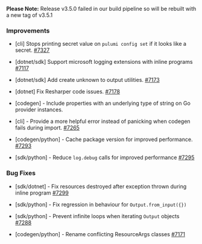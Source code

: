 **Please Note:** Release v3.5.0 failed in our build pipeline so will be rebuilt with a new tag of v3.5.1

### Improvements

- [cli] Stops printing secret value on `pulumi config set` if it looks like a secret.
  [#7327](https://github.com/pulumi/pulumi/pull/7327)

- [dotnet/sdk] Support microsoft logging extensions with inline programs
  [#7117](https://github.com/pulumi/pulumi/pull/7117)

- [dotnet/sdk] Add create unknown to output utilities.
  [#7173](https://github.com/pulumi/pulumi/pull/7173)

- [dotnet] Fix Resharper code issues.
  [#7178](https://github.com/pulumi/pulumi/pull/7178)

- [codegen] - Include properties with an underlying type of string on Go provider instances.

- [cli] - Provide a more helpful error instead of panicking when codegen fails during import.
  [#7265](https://github.com/pulumi/pulumi/pull/7265)

- [codegen/python] - Cache package version for improved performance.
  [#7293](https://github.com/pulumi/pulumi/pull/7293)
 
- [sdk/python] - Reduce `log.debug` calls for improved performance
  [#7295](https://github.com/pulumi/pulumi/pull/7295)

### Bug Fixes

- [sdk/dotnet] - Fix resources destroyed after exception thrown during inline program
  [#7299](https://github.com/pulumi/pulumi/pull/7299)
  
- [sdk/python] - Fix regression in behaviour for `Output.from_input({})`

- [sdk/python] - Prevent infinite loops when iterating `Output` objects
  [#7288](https://github.com/pulumi/pulumi/pull/7288)

- [codegen/python] - Rename conflicting ResourceArgs classes
  [#7171](https://github.com/pulumi/pulumi/pull/7171)
